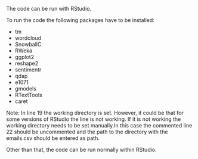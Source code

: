 The code can be run with RStudio.

To run the code the following packages have to be installed:
- tm
- wordcloud
- SnowballC
- RWeka
- ggplot2
- reshape2
- sentimentr
- qdap
- e1071
- gmodels
- RTextTools
- caret

Note: In line 19 the working directory is set. However, it could be that for some versions of RStudio the line is not working. If it is not working the working directory needs to be set manually.In this case the commented line 22 should be uncommented and the path to the directory with the emails.csv should be entered as path.

Other than that, the code can be run normally within RStudio.